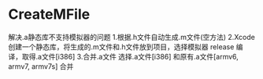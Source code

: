 CreateMFile
===========
解决.a静态库不支持模拟器的问题
1.根据.h文件自动生成.m文件(空方法) 
2.Xcode创建一个静态库，将生成的.m文件和.h文件放到项目，选择模拟器 release 编译，取得.a文件[i386]
3.合并.a文件 选择.a文件[i386] 和原有.a文件[armv6, armv7, armv7s] 合并
